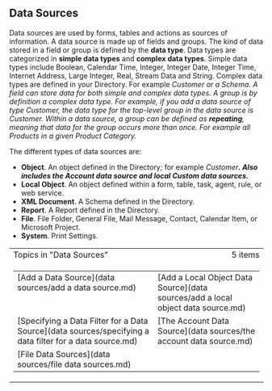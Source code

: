 ## Data Sources

Data sources are used by forms, tables and actions as sources of information. A data source is made up of fields and groups. The kind of data stored in a field or group is defined by the **data type**. Data types are categorized in **simple data types** and **complex data types**. Simple data types include Boolean, Calendar Time, Integer, Integer Date, Integer Time, Internet Address, Large Integer, Real, Stream Data and String. Complex data types are defined in your Directory. For example <span style="FONT-STYLE: italic">Customer or a Schema. A field can store data for both simple and complex data types. A group is by definition a complex data type. For example, if you add a data source of type <span style="FONT-STYLE: italic">Customer, the data type for the top-level group in the data source is <span style="FONT-STYLE: italic">Customer. Within a data source, a group can be defined as **repeating**, meaning that data for the group occurs more than once. For example all <span style="FONT-STYLE: italic">Products in a given <span style="FONT-STYLE: italic">Product Category.

The different types of data sources are:

*   **Object**. An object defined in the Directory; for example <span style="FONT-STYLE: italic">Customer<span style="FONT-WEIGHT: bold; FONT-STYLE: italic">. Also includes the Account data source and local Custom data sources.
*   **Local Object**. An object defined within a form, table, task, agent, rule, or web service.
*   **XML Document**. A Schema defined in the Directory.
*   **Report**. A Report defined in the Directory.
*   **File**. File Folder, General File, Mail Message, Contact, Calendar Item, or Microsoft Project.
*   **System**. Print Settings.

<table cellpadding="0" cellspacing="0" width="100%" class="cdclvSuggestTable">

<tbody>

<tr>

<td width="100%" class="cdclvSuggestTitle">Topics in "Data Sources"</td>

<td class="cdclvSuggestTitle"><nobr>5 items</nobr></td>

</tr>

<tr>

<td class="cdclvCategoryCont" colspan="2">

<table cellpadding="0" cellspacing="0" width="100%">

<tbody>

<tr>

<td valign="top" class="cdclvCategoryCol1">[Add a Data Source](data sources/add a data source.md)</td>

<td valign="top" class="cdclvCategoryCol2">[Add a Local Object Data Source](data sources/add a local object data source.md)</td>

</tr>

<tr class="cdclvCategoryRowAlt">

<td valign="top" class="cdclvCategoryCol1">[Specifying a Data Filter for a Data Source](data sources/specifying a data filter for a data source.md)</td>

<td valign="top" class="cdclvCategoryCol2">[The Account Data Source](data sources/the account data source.md)</td>

</tr>

<tr>

<td valign="top" class="cdclvCategoryCol1">[File Data Sources](data sources/file data sources.md)</td>

<td valign="top" class="cdclvCategoryCol2"></td>

</tr>

</tbody>

</table>

</td>

</tr>

</tbody>

</table>